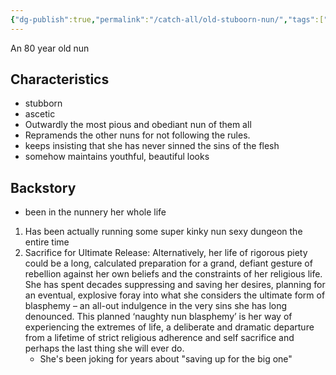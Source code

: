 ```yaml
---
{"dg-publish":true,"permalink":"/catch-all/old-stuboorn-nun/","tags":["character","story","Nunsploitation"],"updated":"2023-11-30T14:12:36.000-07:00"}
---
```


An 80 year old nun 
## Characteristics
- stubborn
- ascetic 
- Outwardly the most pious and obediant nun of them all
- Repramends the other nuns for not following the rules.  
- keeps insisting that she has never sinned the sins of the flesh
- somehow maintains youthful, beautiful looks

## Backstory
- been in the nunnery her whole life

1. Has been actually running some super kinky nun sexy dungeon the entire time
2.  Sacrifice for Ultimate Release: Alternatively, her life of rigorous piety could be a long, calculated preparation for a grand, defiant gesture of rebellion against her own beliefs and the constraints of her religious life. She has spent decades suppressing and saving her desires, planning for an eventual, explosive foray into what she considers the ultimate form of blasphemy – an all-out indulgence in the very sins she has long denounced. This planned ‘naughty nun blasphemy’ is her way of experiencing the extremes of life, a deliberate and dramatic departure from a lifetime of strict religious adherence and self sacrifice and perhaps the last thing she will ever do. 
	- She's been joking for years about "saving up for the big one"